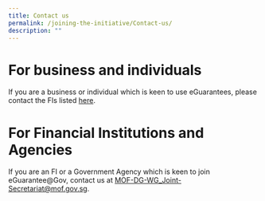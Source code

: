 ```yaml
---
title: Contact us
permalink: /joining-the-initiative/Contact-us/
description: ""
---
```

# For business and individuals
If you are a business or individual which is keen to use eGuarantees, please contact the FIs listed [here](/financial-institutions/).

# For Financial Institutions and Agencies
If you are an FI or a Government Agency which is keen to join eGuarantee@Gov, contact us at MOF-DG-WG_Joint-Secretariat@mof.gov.sg.
